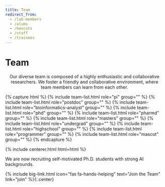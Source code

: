```yaml
---
title: Team
redirect_from:
  - /lab-members
  - /alums
  - /mascots
  - /staff
  - /trainees
---
```


# <i class="fas fa-users"></i>Team

<p style="text-align: center;">
Our diverse team is composed of a highly enthusiastic and collaborative researchers. We foster a friendly and collaborative environment, where team members can learn from each other.
</p>

{% capture html %}
{% include team-list.html role="pi" group="" %}
{% include team-list.html role="postdoc" group="" %}
{% include team-list.html role="bioinformatics-analyst" group="" %}
{% include team-list.html role="phd" group="" %}
{% include team-list.html role="pharmd" group="" %}
{% include team-list.html role="masters" group="" %}
{% include team-list.html role="undergrad" group="" %}
{% include team-list.html role="highschool" group="" %}
{% include team-list.html role="programmer" group="" %}
{% include team-list.html role="mascot" group="" %}
{% endcapture %}


{% include centerer.html html=html %}

<!-- section break -->

We are now recruiting self-motivated Ph.D. students with strong AI backgrounds.

{%
  include big-link.html
  icon="fas fa-hands-helping"
  text="Join the Team"
  link="join"
%}{:.center}


<!-- section break -->

<!-- ## Funding

{:.center}
Our work is made possible by funding from several organizations. -->

<!-- {%
  include gallery.html
  flat="true"
  fit="false"

  image1="images/team/gordon-and-betty-moore-foundation.png"
  link1="https://www.moore.org/"
  tooltip1="Gordon and Betty Moore Foundation"

  image2="images/team/national-cancer-institute.png"
  link2="https://www.cancer.gov/"
  tooltip2="National Cancer Institute"

  image3="images/team/alex's-lemonade-stand-foundation-for-childhood-cancer.png"
  link3="https://www.alexslemonade.org/"
  tooltip3="Alex's Lemonade Stand Foundation for Childhood Cancer"

  image4="images/team/chan-zuckerberg-initiative.png"
  link4="https://chanzuckerberg.com/"
  tooltip4="Chan Zuckerberg Initiative"

  image5="images/team/cystic-fibrosis-foundation.png"
  link5="https://www.cff.org/"
  tooltip5="Cystic Fibrosis Foundation"

  image6="images/team/alfred-p-sloan-foundation.png"
  link6="https://sloan.org/"
  tooltip6="Alfred P. Sloan Foundation"

  image7="images/team/national-human-genome-research-institute.png"
  link7="https://www.genome.gov/"
  tooltip7="National Human Genome Research Institute"

  image8="images/team/national-heart-lung-and-blood-institute.png"
  link8="https://www.nhlbi.nih.gov/"
  tooltip8="National Heart, Lung, and Blood Institute"

  image9="images/team/national-institute-of-neurological-disorders-and-stroke.png"
  link9="https://www.ninds.nih.gov/"
  tooltip9="National Institute of Neurological Disorders and Stroke"
%} -->

<!-- section break -->
<!-- 
{%
  include figure.html
  image="images/team/group.jpg"
  caption="Mangul Lab Research Group"
  width="100%" 
%} -->
